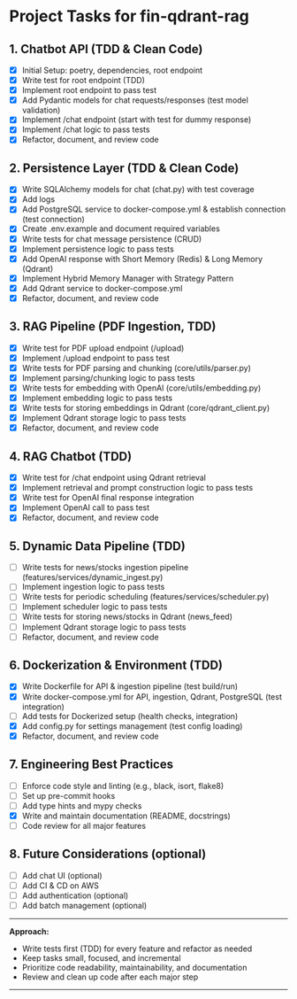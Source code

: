 # Project Tasks for fin-qdrant-rag

## 1. Chatbot API (TDD & Clean Code)
- [X] Initial Setup: poetry, dependencies, root endpoint
- [X] Write test for root endpoint (TDD)
- [X] Implement root endpoint to pass test
- [X] Add Pydantic models for chat requests/responses (test model validation)
- [X] Implement /chat endpoint (start with test for dummy response)
- [X] Implement /chat logic to pass tests
- [X] Refactor, document, and review code

## 2. Persistence Layer (TDD & Clean Code)
- [X] Write SQLAlchemy models for chat (chat.py) with test coverage
- [X] Add logs
- [X] Add PostgreSQL service to docker-compose.yml & establish connection (test connection)
- [X] Create .env.example and document required variables
- [X] Write tests for chat message persistence (CRUD)
- [X] Implement persistence logic to pass tests
- [X] Add OpenAI response with Short Memory (Redis) & Long Memory (Qdrant)
- [X] Implement Hybrid Memory Manager with Strategy Pattern
- [X] Add Qdrant service to docker-compose.yml
- [X] Refactor, document, and review code

## 3. RAG Pipeline (PDF Ingestion, TDD)
- [X] Write test for PDF upload endpoint (/upload)
- [X] Implement /upload endpoint to pass test
- [X] Write tests for PDF parsing and chunking (core/utils/parser.py)
- [X] Implement parsing/chunking logic to pass tests
- [X] Write tests for embedding with OpenAI (core/utils/embedding.py)
- [X] Implement embedding logic to pass tests
- [X] Write tests for storing embeddings in Qdrant (core/qdrant_client.py)
- [X] Implement Qdrant storage logic to pass tests
- [X] Refactor, document, and review code

## 4. RAG Chatbot (TDD)
- [X] Write test for /chat endpoint using Qdrant retrieval
- [X] Implement retrieval and prompt construction logic to pass tests
- [X] Write test for OpenAI final response integration
- [X] Implement OpenAI call to pass test
- [X] Refactor, document, and review code

## 5. Dynamic Data Pipeline (TDD)
- [ ] Write tests for news/stocks ingestion pipeline (features/services/dynamic_ingest.py)
- [ ] Implement ingestion logic to pass tests
- [ ] Write tests for periodic scheduling (features/services/scheduler.py)
- [ ] Implement scheduler logic to pass tests
- [ ] Write tests for storing news/stocks in Qdrant (news_feed)
- [ ] Implement Qdrant storage logic to pass tests
- [ ] Refactor, document, and review code

## 6. Dockerization & Environment (TDD)
- [X] Write Dockerfile for API & ingestion pipeline (test build/run)
- [X] Write docker-compose.yml for API, ingestion, Qdrant, PostgreSQL (test integration)
- [ ] Add tests for Dockerized setup (health checks, integration)
- [X] Add config.py for settings management (test config loading)
- [x] Refactor, document, and review code

## 7. Engineering Best Practices
- [ ] Enforce code style and linting (e.g., black, isort, flake8)
- [ ] Set up pre-commit hooks
- [ ] Add type hints and mypy checks
- [X] Write and maintain documentation (README, docstrings)
- [ ] Code review for all major features

## 8. Future Considerations (optional)
- [ ] Add chat UI (optional)
- [ ] Add CI & CD on AWS
- [ ] Add authentication (optional)
- [ ] Add batch management (optional)

---

**Approach:**
- Write tests first (TDD) for every feature and refactor as needed
- Keep tasks small, focused, and incremental
- Prioritize code readability, maintainability, and documentation
- Review and clean up code after each major step
---

